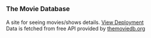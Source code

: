 ## <sub>The Movie Database
  A site for seeing movies/shows details. <a href="https://thearkein.github.io/tmdb/">View Deployment</a><br>
  Data is fetched from free API provided by <a href="https://www.themoviedb.org/">themoviedb.org</a>

  
